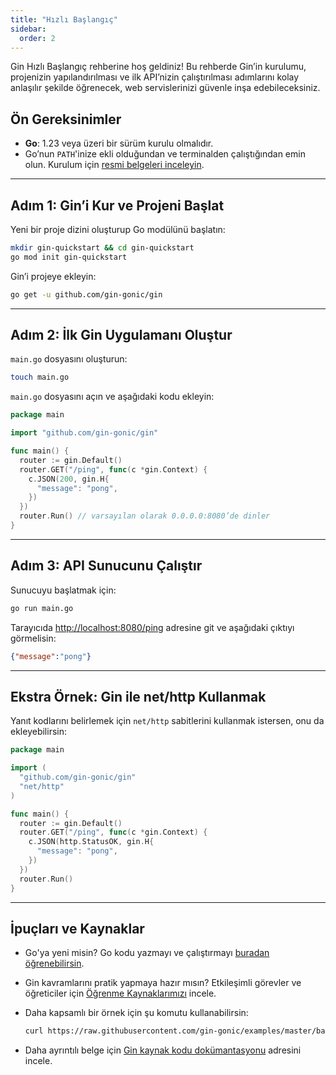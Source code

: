 ```yaml
---
title: "Hızlı Başlangıç"
sidebar:
  order: 2
---
```


Gin Hızlı Başlangıç rehberine hoş geldiniz! Bu rehberde Gin’in kurulumu, projenizin yapılandırılması ve ilk API’nizin çalıştırılması adımlarını kolay anlaşılır şekilde öğrenecek, web servislerinizi güvenle inşa edebileceksiniz.

## Ön Gereksinimler

- **Go**: 1.23 veya üzeri bir sürüm kurulu olmalıdır.
- Go’nun `PATH`'inize ekli olduğundan ve terminalden çalıştığından emin olun. Kurulum için [resmi belgeleri inceleyin](https://golang.org/doc/install).

---

## Adım 1: Gin’i Kur ve Projeni Başlat

Yeni bir proje dizini oluşturup Go modülünü başlatın:

```sh
mkdir gin-quickstart && cd gin-quickstart
go mod init gin-quickstart
```

Gin’i projeye ekleyin:

```sh
go get -u github.com/gin-gonic/gin
```

---

## Adım 2: İlk Gin Uygulamanı Oluştur

`main.go` dosyasını oluşturun:

```sh
touch main.go
```

`main.go` dosyasını açın ve aşağıdaki kodu ekleyin:

```go
package main

import "github.com/gin-gonic/gin"

func main() {
  router := gin.Default()
  router.GET("/ping", func(c *gin.Context) {
    c.JSON(200, gin.H{
      "message": "pong",
    })
  })
  router.Run() // varsayılan olarak 0.0.0.0:8080’de dinler
}
```

---

## Adım 3: API Sunucunu Çalıştır

Sunucuyu başlatmak için:

```sh
go run main.go
```

Tarayıcıda [http://localhost:8080/ping](http://localhost:8080/ping) adresine git ve aşağıdaki çıktıyı görmelisin:

```json
{"message":"pong"}
```

---

## Ekstra Örnek: Gin ile net/http Kullanmak

Yanıt kodlarını belirlemek için `net/http` sabitlerini kullanmak istersen, onu da ekleyebilirsin:

```go
package main

import (
  "github.com/gin-gonic/gin"
  "net/http"
)

func main() {
  router := gin.Default()
  router.GET("/ping", func(c *gin.Context) {
    c.JSON(http.StatusOK, gin.H{
      "message": "pong",
    })
  })
  router.Run()
}
```

---

## İpuçları ve Kaynaklar

- Go'ya yeni misin? Go kodu yazmayı ve çalıştırmayı [buradan öğrenebilirsin](https://golang.org/doc/code.html).
- Gin kavramlarını pratik yapmaya hazır mısın? Etkileşimli görevler ve öğreticiler için [Öğrenme Kaynaklarımızı](../learning-resources) incele.
- Daha kapsamlı bir örnek için şu komutu kullanabilirsin:

  ```sh
  curl https://raw.githubusercontent.com/gin-gonic/examples/master/basic/main.go > main.go
  ```

- Daha ayrıntılı belge için [Gin kaynak kodu dokümantasyonu](https://github.com/gin-gonic/gin/blob/master/docs/doc.md) adresini incele.
